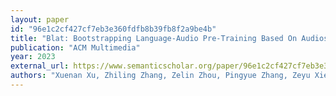 ```yaml
---
layout: paper
id: "96e1c2cf427cf7eb3e360fdfb8b39fb8f2a9be4b"
title: "Blat: Bootstrapping Language-Audio Pre-Training Based On Audioset Tag-Guided Synthetic Data"
publication: "ACM Multimedia"
year: 2023
external_url: https://www.semanticscholar.org/paper/96e1c2cf427cf7eb3e360fdfb8b39fb8f2a9be4b
authors: "Xuenan Xu, Zhiling Zhang, Zelin Zhou, Pingyue Zhang, Zeyu Xie, Mengyue Wu, Ke Zhu"
---
```

